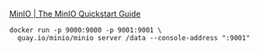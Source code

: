[MinIO | The MinIO Quickstart Guide](https://docs.min.io/docs/minio-quickstart-guide.html)

```
docker run -p 9000:9000 -p 9001:9001 \
  quay.io/minio/minio server /data --console-address ":9001"
```